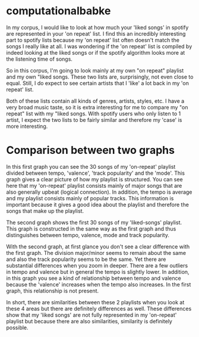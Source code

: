 # computationalbabke
In my corpus, I would like to look at how much your 'liked songs' in spotify are represented in your 'on repeat' list. I find this an incredibly interesting part to spotify lists because my 'on repeat' list often doesn't match the songs I really like at all. I was wondering if the 'on repeat' list is compiled by indeed looking at the liked songs or if the spotify algorithm looks more at the listening time of songs. 

So in this corpus, I'm going to look mainly at my own "on repeat" playlist and my own "liked songs.  These two lists are, surprisingly, not even close to equal. Still, I do expect to see certain artists that I 'like' a lot back in my 'on repeat' list. 

Both of these lists contain all kinds of genres, artists, styles, etc. I have a very broad music taste, so it is extra interesting for me to compare my "on repeat" list with my "liked songs. With spotify users who only listen to 1 artist, I expect the two lists to be fairly similar and therefore my 'case' is more interesting.

# Comparison between two graphs
In this first graph you can see the 30 songs of my 'on-repeat' playlist divided between tempo, 'valence', 'track popularity' and the 'mode'. This graph gives a clear picture of how my playlist is structured. You can see here that my 'on-repeat' playlist consists mainly of major songs that are also generally upbeat (logical connection). In addition, the tempo is average and my playlist consists mainly of popular tracks. This information is important because it gives a good idea about the playlist and therefore the songs that make up the playlist. 

The second graph shows the first 30 songs of my 'liked-songs' playlist. This graph is constructed in the same way as the first graph and thus distinguishes between tempo, valence, mode and track popularity. 

With the second graph, at first glance you don't see a clear difference with the first graph. The division major/minor seems to remain about the same and also the track popularity seems to be the same. Yet there are substantial differences when you zoom in deeper. There are a few outliers in tempo and valence but in general the tempo is slightly lower. In addition, in this graph you see a kind of relationship between tempo and valence because the 'valence' increases when the tempo also increases. In the first graph, this relationship is not present. 

In short, there are similarities between these 2 playlists when you look at these 4 areas but there are definitely differences as well. These differences show that my 'liked songs' are not fully represented in my 'on-repeat' playlist but because there are also similarities, similarity is definitely possible. 

